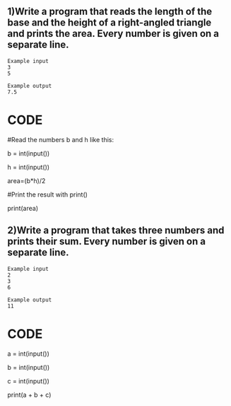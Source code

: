 ## 1)Write a program that reads the length of the base and the height of a right-angled triangle and prints the area. Every number is given on a separate line.

```
Example input
3
5

Example output
7.5

```
# CODE

#Read the numbers b and h like this:

b = int(input())

h = int(input())

area=(b*h)/2

#Print the result with print()

print(area)

## 2)Write a program that takes three numbers and prints their sum. Every number is given on a separate line.

```
Example input
2
3
6

Example output
11

```

# CODE

a = int(input())

b = int(input())

c = int(input())

print(a + b + c)
